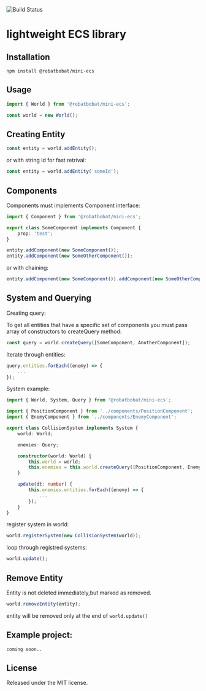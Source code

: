 ![Build Status](https://github.com/neymanushka/mini-ecs/actions/workflows/tests.yml/badge.svg)

# lightweight ECS library

## Installation

```
npm install @robatbobat/mini-ecs
```

## Usage

```ts
import { World } from '@robatbobat/mini-ecs';

const world = new World();
```

## Creating Entity

```ts
const entity = world.addEntity();
```

or with string id for fast retrival:

```ts
const entity = world.addEntity('someId');
```

## Components

Components must implements Component interface:

```ts
import { Component } from '@robatbobat/mini-ecs';

export class SomeComponent implements Component {
	prop: 'test';
}
```

```ts
entity.addComponent(new SomeComponent());
entity.addComponent(new SomeOtherComponent());
```

or with chaining:

```ts
entity.addComponent(new SomeComponent()).addComponent(new SomeOtherComponent());
```

## System and Querying

Creating query:

To get all entities that have a specific set of components you must pass array of constructors to createQuery method:

```ts
const query = world.createQuery([SomeComponent, AnotherComponent]);
```

Iterate through entities:

```ts
query.entities.forEach((enemy) => {
	...
});
```

System example:

```ts
import { World, System, Query } from '@robatbobat/mini-ecs';

import { PositionComponent } from '../components/PositionComponent';
import { EnemyComponent } from '../components/EnemyComponent';

export class CollisionSystem implements System {
	world: World;

	enemies: Query;

	constructor(world: World) {
		this.world = world;
		this.enemies = this.world.createQuery([PositionComponent, EnemyComponent]);
	}

	update(dt: number) {
		this.enemies.entities.forEach((enemy) => {
			...
		});
	}
}
```

register system in world:

```ts
world.registerSystem(new CollisionSystem(world));
```

loop through registred systems:

```ts
world.update();
```

## Remove Entity

Entity is not deleted immediately,but marked as removed.

```ts
world.removeEntity(entity);
```

entity will be removed only at the end of `world.update()`

## Example project:

```
coming soon..
```

## License

Released under the MIT license.

